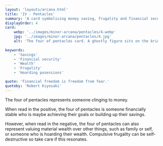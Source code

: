 ```yaml
---
layout: 'layouts/arcana.html'
title: 'IV - Pentacles'
summary: 'A card symbolising money saving, frugality and financial security.'
displayOrder: 4
card:
    webp: '../images/minor-arcana/pentacles/4.webp'
    jpg: '../images/minor-arcana/pentacles/4.jpg'
    alt: 'The four of pentacles card. A ghostly figure sits on the bridge in front of a castle, tightly clutching four pentacles.'
    
keywords:
    - 'Savings'
    - 'Financial security'
    - 'Wealth'
    - 'Frugality'
    - 'Hoarding posessions'

quote: 'Financial freedom is freedom from fear.'
quoteby: 'Robert Kiyosaki'
---
```


The four of pentacles represents someone clinging to money.

When read in the positive, the four of pentacles is someone financially stable who is maybe achieving their goals or building up their savings.

However, when read in the negative, the four of pentacles can also represent valuing material wealth over other things, such as family or self, or someone who is hoarding their wealth. Compulsive frugality can be self-destructive so take care if this resonates.
